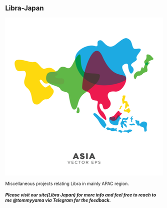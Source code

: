 ## Libra-Japan

![](https://github.com/tommyyama2020/Libra-Japan/blob/master/Asia-Map.jpg)

Miscellaneous projects relating Libra in mainly APAC region.

##### Please visit our site(Libra Japan) for more info and feel free to reach to me @tommyyama via Telegram for the feedback. 


